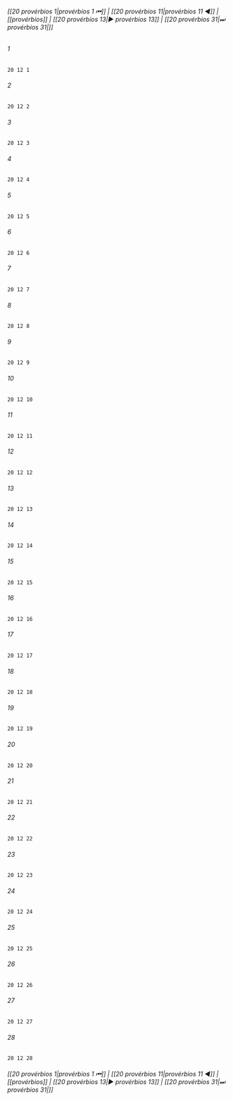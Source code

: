 
###### [[20 provérbios 1|provérbios 1 ⏮]] | [[20 provérbios 11|provérbios 11 ◀]] | [[provérbios]] | [[20 provérbios 13|▶ provérbios 13]] | [[20 provérbios 31|⏭ provérbios 31|]]

###### 1
``` verse
20 12 1 
```
###### 2
``` verse
20 12 2 
```
###### 3
``` verse
20 12 3 
```
###### 4
``` verse
20 12 4 
```
###### 5
``` verse
20 12 5 
```
###### 6
``` verse
20 12 6 
```
###### 7
``` verse
20 12 7 
```
###### 8
``` verse
20 12 8 
```
###### 9
``` verse
20 12 9 
```
###### 10
``` verse
20 12 10 
```
###### 11
``` verse
20 12 11 
```
###### 12
``` verse
20 12 12 
```
###### 13
``` verse
20 12 13 
```
###### 14
``` verse
20 12 14 
```
###### 15
``` verse
20 12 15 
```
###### 16
``` verse
20 12 16 
```
###### 17
``` verse
20 12 17 
```
###### 18
``` verse
20 12 18 
```
###### 19
``` verse
20 12 19 
```
###### 20
``` verse
20 12 20 
```
###### 21
``` verse
20 12 21 
```
###### 22
``` verse
20 12 22 
```
###### 23
``` verse
20 12 23 
```
###### 24
``` verse
20 12 24 
```
###### 25
``` verse
20 12 25 
```
###### 26
``` verse
20 12 26 
```
###### 27
``` verse
20 12 27 
```
###### 28
``` verse
20 12 28 
```

###### [[20 provérbios 1|provérbios 1 ⏮]] | [[20 provérbios 11|provérbios 11 ◀]] | [[provérbios]] | [[20 provérbios 13|▶ provérbios 13]] | [[20 provérbios 31|⏭ provérbios 31|]]

